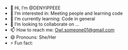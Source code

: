 - 👋 Hi, I’m @DENYIPPEEE
- 👀 I’m interested in: Meeting people and learning code
- 🌱 I’m currently learning: Code in general
- 💞️ I’m looking to collaborate on ...
- 📫 How to reach me: Owl.someone01@gmail.com
- 😄 Pronouns: She/Her
- ⚡ Fun fact: 

<!---
DENYIPPEEE/DENYIPPEEE is a ✨ special ✨ repository because its `README.md` (this file) appears on your GitHub profile.
You can click the Preview link to take a look at your changes.
--->
